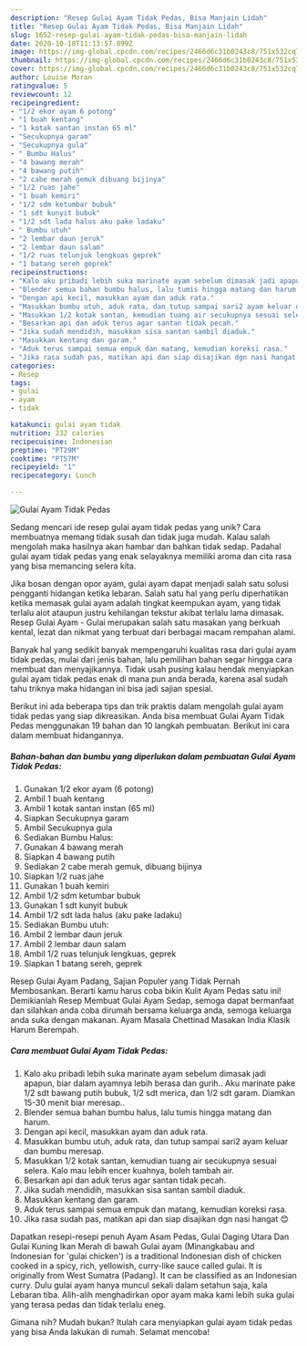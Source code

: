 ```yaml
---
description: "Resep Gulai Ayam Tidak Pedas, Bisa Manjain Lidah"
title: "Resep Gulai Ayam Tidak Pedas, Bisa Manjain Lidah"
slug: 1652-resep-gulai-ayam-tidak-pedas-bisa-manjain-lidah
date: 2020-10-18T11:13:57.899Z
image: https://img-global.cpcdn.com/recipes/2466d6c31b0243c8/751x532cq70/gulai-ayam-tidak-pedas-foto-resep-utama.jpg
thumbnail: https://img-global.cpcdn.com/recipes/2466d6c31b0243c8/751x532cq70/gulai-ayam-tidak-pedas-foto-resep-utama.jpg
cover: https://img-global.cpcdn.com/recipes/2466d6c31b0243c8/751x532cq70/gulai-ayam-tidak-pedas-foto-resep-utama.jpg
author: Louise Moran
ratingvalue: 5
reviewcount: 12
recipeingredient:
- "1/2 ekor ayam 6 potong"
- "1 buah kentang"
- "1 kotak santan instan 65 ml"
- "Secukupnya garam"
- "Secukupnya gula"
- " Bumbu Halus"
- "4 bawang merah"
- "4 bawang putih"
- "2 cabe merah gemuk dibuang bijinya"
- "1/2 ruas jahe"
- "1 buah kemiri"
- "1/2 sdm ketumbar bubuk"
- "1 sdt kunyit bubuk"
- "1/2 sdt lada halus aku pake ladaku"
- " Bumbu utuh"
- "2 lembar daun jeruk"
- "2 lembar daun salam"
- "1/2 ruas telunjuk lengkuas geprek"
- "1 batang sereh geprek"
recipeinstructions:
- "Kalo aku pribadi lebih suka marinate ayam sebelum dimasak jadi apapun, biar dalam ayamnya lebih berasa dan gurih.. Aku marinate pake 1/2 sdt bawang putih bubuk, 1/2 sdt merica, dan 1/2 sdt garam. Diamkan 15-30 menit biar meresap.."
- "Blender semua bahan bumbu halus, lalu tumis hingga matang dan harum."
- "Dengan api kecil, masukkan ayam dan aduk rata."
- "Masukkan bumbu utuh, aduk rata, dan tutup sampai sari2 ayam keluar dan bumbu meresap."
- "Masukkan 1/2 kotak santan, kemudian tuang air secukupnya sesuai selera. Kalo mau lebih encer kuahnya, boleh tambah air."
- "Besarkan api dan aduk terus agar santan tidak pecah."
- "Jika sudah mendidih, masukkan sisa santan sambil diaduk."
- "Masukkan kentang dan garam."
- "Aduk terus sampai semua empuk dan matang, kemudian koreksi rasa."
- "Jika rasa sudah pas, matikan api dan siap disajikan dgn nasi hangat 😊"
categories:
- Resep
tags:
- gulai
- ayam
- tidak

katakunci: gulai ayam tidak 
nutrition: 232 calories
recipecuisine: Indonesian
preptime: "PT29M"
cooktime: "PT57M"
recipeyield: "1"
recipecategory: Lunch

---
```



![Gulai Ayam Tidak Pedas](https://img-global.cpcdn.com/recipes/2466d6c31b0243c8/751x532cq70/gulai-ayam-tidak-pedas-foto-resep-utama.jpg)

Sedang mencari ide resep gulai ayam tidak pedas yang unik? Cara membuatnya memang tidak susah dan tidak juga mudah. Kalau salah mengolah maka hasilnya akan hambar dan bahkan tidak sedap. Padahal gulai ayam tidak pedas yang enak selayaknya memiliki aroma dan cita rasa yang bisa memancing selera kita.

Jika bosan dengan opor ayam, gulai ayam dapat menjadi salah satu solusi pengganti hidangan ketika lebaran. Salah satu hal yang perlu diperhatikan ketika memasak gulai ayam adalah tingkat keempukan ayam, yang tidak terlalu alot ataupun justru kehilangan tekstur akibat terlalu lama dimasak. Resep Gulai Ayam - Gulai merupakan salah satu masakan yang berkuah kental, lezat dan nikmat yang terbuat dari berbagai macam rempahan alami.

Banyak hal yang sedikit banyak mempengaruhi kualitas rasa dari gulai ayam tidak pedas, mulai dari jenis bahan, lalu pemilihan bahan segar hingga cara membuat dan menyajikannya. Tidak usah pusing kalau hendak menyiapkan gulai ayam tidak pedas enak di mana pun anda berada, karena asal sudah tahu triknya maka hidangan ini bisa jadi sajian spesial.


Berikut ini ada beberapa tips dan trik praktis dalam mengolah gulai ayam tidak pedas yang siap dikreasikan. Anda bisa membuat Gulai Ayam Tidak Pedas menggunakan 19 bahan dan 10 langkah pembuatan. Berikut ini cara dalam membuat hidangannya.

<!--inarticleads1-->

##### Bahan-bahan dan bumbu yang diperlukan dalam pembuatan Gulai Ayam Tidak Pedas:

1. Gunakan 1/2 ekor ayam (6 potong)
1. Ambil 1 buah kentang
1. Ambil 1 kotak santan instan (65 ml)
1. Siapkan Secukupnya garam
1. Ambil Secukupnya gula
1. Sediakan  Bumbu Halus:
1. Gunakan 4 bawang merah
1. Siapkan 4 bawang putih
1. Sediakan 2 cabe merah gemuk, dibuang bijinya
1. Siapkan 1/2 ruas jahe
1. Gunakan 1 buah kemiri
1. Ambil 1/2 sdm ketumbar bubuk
1. Gunakan 1 sdt kunyit bubuk
1. Ambil 1/2 sdt lada halus (aku pake ladaku)
1. Sediakan  Bumbu utuh:
1. Ambil 2 lembar daun jeruk
1. Ambil 2 lembar daun salam
1. Ambil 1/2 ruas telunjuk lengkuas, geprek
1. Siapkan 1 batang sereh, geprek


Resep Gulai Ayam Padang, Sajian Populer yang Tidak Pernah Membosankan. Berarti kamu harus coba bikin Kulit Ayam Pedas satu ini! Demikianlah Resep Membuat Gulai Ayam Sedap, semoga dapat bermanfaat dan silahkan anda coba dirumah bersama keluarga anda, semoga keluarga anda suka dengan makanan. Ayam Masala Chettinad Masakan India Klasik Harum Berempah. 

<!--inarticleads2-->

##### Cara membuat Gulai Ayam Tidak Pedas:

1. Kalo aku pribadi lebih suka marinate ayam sebelum dimasak jadi apapun, biar dalam ayamnya lebih berasa dan gurih.. Aku marinate pake 1/2 sdt bawang putih bubuk, 1/2 sdt merica, dan 1/2 sdt garam. Diamkan 15-30 menit biar meresap..
1. Blender semua bahan bumbu halus, lalu tumis hingga matang dan harum.
1. Dengan api kecil, masukkan ayam dan aduk rata.
1. Masukkan bumbu utuh, aduk rata, dan tutup sampai sari2 ayam keluar dan bumbu meresap.
1. Masukkan 1/2 kotak santan, kemudian tuang air secukupnya sesuai selera. Kalo mau lebih encer kuahnya, boleh tambah air.
1. Besarkan api dan aduk terus agar santan tidak pecah.
1. Jika sudah mendidih, masukkan sisa santan sambil diaduk.
1. Masukkan kentang dan garam.
1. Aduk terus sampai semua empuk dan matang, kemudian koreksi rasa.
1. Jika rasa sudah pas, matikan api dan siap disajikan dgn nasi hangat 😊


Dapatkan resepi-resepi penuh Ayam Asam Pedas, Gulai Daging Utara Dan Gulai Kuning Ikan Merah di bawah Gulai ayam (Minangkabau and Indonesian for &#39;gulai chicken&#39;) is a traditional Indonesian dish of chicken cooked in a spicy, rich, yellowish, curry-like sauce called gulai. It is originally from West Sumatra (Padang). It can be classified as an Indonesian curry. Dulu gulai ayam hanya muncul sekali dalam setahun saja, kala Lebaran tiba. Alih-alih menghadirkan opor ayam maka kami lebih suka gulai yang terasa pedas dan tidak terlalu eneg. 

Gimana nih? Mudah bukan? Itulah cara menyiapkan gulai ayam tidak pedas yang bisa Anda lakukan di rumah. Selamat mencoba!
